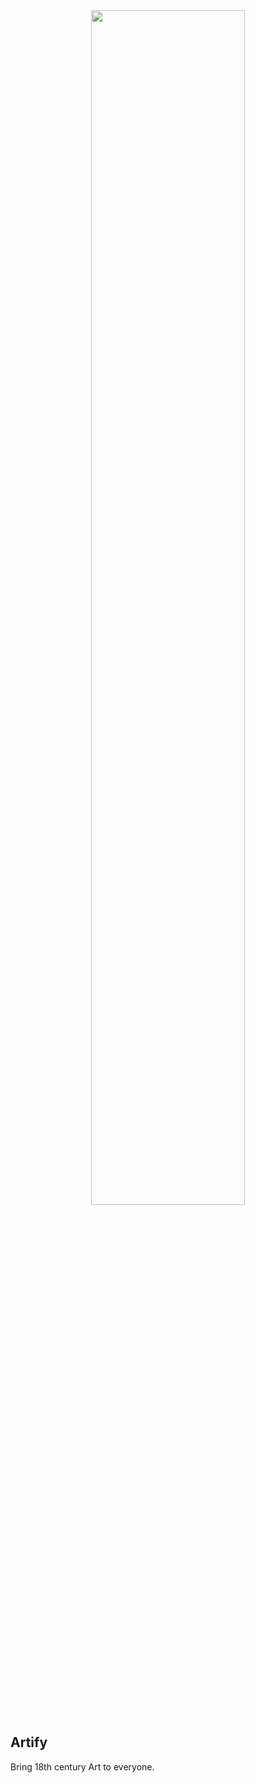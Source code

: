 <div align="center">
    <img src="https://github.com/NghiaTranUIT/artify-macos/blob/master/images/logo.png" width="70%" />
</div>

## Artify
Bring 18th century Art to everyone.
